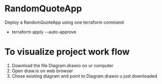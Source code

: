 # RandomQuoteApp
Deploy a RandomQuoteApp using one terraform command
-  terraform apply --auto-approve    

# To visualize project work flow  
1. Download the file Diagram.drawio on ur computer
2. Open draw.io on web browser
3. Chose existing diagram and point to Diagram.drawio u just downloaded

